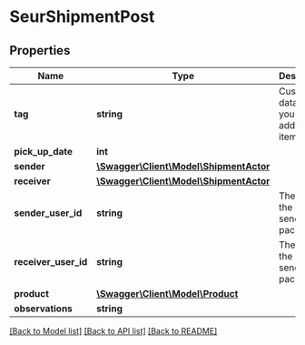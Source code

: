 # SeurShipmentPost

## Properties
Name | Type | Description | Notes
------------ | ------------- | ------------- | -------------
**tag** | **string** | Custom data that you can add to this item | [optional] 
**pick_up_date** | **int** |  | [optional] 
**sender** | [**\Swagger\Client\Model\ShipmentActor**](ShipmentActor.md) |  | [optional] 
**receiver** | [**\Swagger\Client\Model\ShipmentActor**](ShipmentActor.md) |  | [optional] 
**sender_user_id** | **string** | The ID of the user sending the package | [optional] 
**receiver_user_id** | **string** | The ID of the user sending the package | [optional] 
**product** | [**\Swagger\Client\Model\Product**](Product.md) |  | [optional] 
**observations** | **string** |  | [optional] 

[[Back to Model list]](../README.md#documentation-for-models) [[Back to API list]](../README.md#documentation-for-api-endpoints) [[Back to README]](../README.md)


